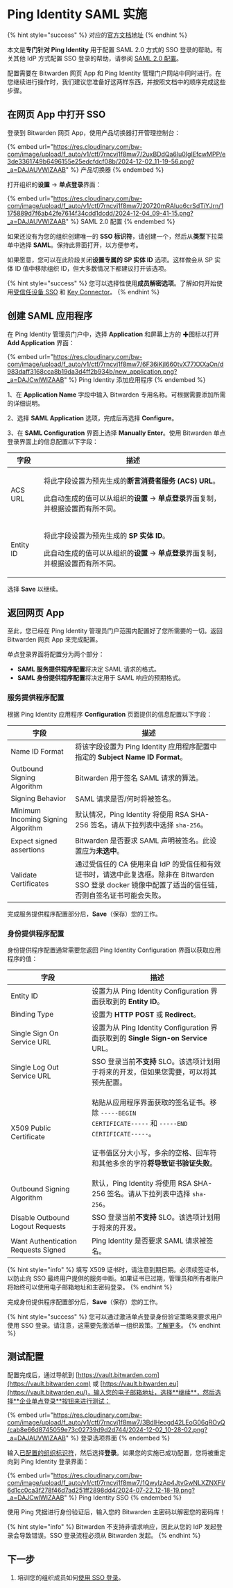 # Ping Identity SAML 实施

{% hint style="success" %}
对应的[官方文档地址](https://bitwarden.com/help/ping-identity-saml-implementation/)
{% endhint %}

本文是**专门针对 Ping Identity** 用于配置 SAML 2.0 方式的 SSO 登录的帮助。有关其他 IdP 方式配置 SSO 登录的帮助，请参阅 [SAML 2.0 配置](../../../login-with-sso/saml-2.0-configuration.md)。

配置需要在 Bitwarden 网页 App 和 Ping Identity 管理门户网站中同时进行。在您继续进行操作时，我们建议您准备好这两样东西，并按照文档中的顺序完成这些步骤。

## 在网页 App 中打开 SSO <a href="#open-sso-in-the-web-app" id="open-sso-in-the-web-app"></a>

登录到 Bitwarden 网页 App，使用产品切换器打开管理控制台：

{% embed url="https://res.cloudinary.com/bw-com/image/upload/f_auto/v1/ctf/7rncvj1f8mw7/2uxBDdQa6lu0IgIEfcwMPP/e3de3361749b6496155e25edcfdcf08b/2024-12-02_11-19-56.png?_a=DAJAUVWIZAAB" %}
产品切换器
{% endembed %}

打开组织的**设置** → **单点登录**界面：

{% embed url="https://res.cloudinary.com/bw-com/image/upload/f_auto/v1/ctf/7rncvj1f8mw7/20720mRAluo6crSdTiYJrn/1175889d7f6ab42fe7614f34cdd1dcdd/2024-12-04_09-41-15.png?_a=DAJAUVWIZAAB" %}
SAML 2.0 配置
{% endembed %}

如果还没有为您的组织创建唯一的 **SSO 标识符**，请创建一个，然后从**类型**下拉菜单中选择 **SAML**。保持此界面打开，以方便参考。

如果愿意，您可以在此阶段关闭**设置专属的 SP 实体 ID** 选项。这样做会从 SP 实体 ID 值中移除组织 ID，但大多数情况下都建议打开该选项。

{% hint style="success" %}
您可以选择性使用**成员解密选项**。了解如何开始使用[受信任设备 SSO](../trusted-devices/about-trusted-devices.md) 和 [Key Connector](../../../self-hosting/key-connector/about-key-connector.md)。
{% endhint %}

## 创建 SAML 应用程序 <a href="#create-saml-app" id="create-saml-app"></a>

在 Ping Identity 管理员门户中，选择 **Application** 和屏幕上方的 ✚图标以打开 **Add Application** 界面：

{% embed url="https://res.cloudinary.com/bw-com/image/upload/f_auto/v1/ctf/7rncvj1f8mw7/6F36iKjI660tvX77XXXaOn/d983daff3168cca8b19da3d4ff2b934b/new_application.png?_a=DAJCwlWIZAAB" %}
Ping Identity 添加应用程序
{% endembed %}

1、在 **Application Name** 字段中输入 Bitwarden 专用名称。可根据需要添加所需的详细说明。

2、选择 **SAML Application** 选项，完成后再选择 **Configure**。

3、在 **SAML Configuration** 界面上选择 **Manually Enter**。使用 Bitwarden 单点登录界面上的信息配置以下字段：

| 字段        | 描述                                                                                                                                           |
| --------- | -------------------------------------------------------------------------------------------------------------------------------------------- |
| ACS URL   | <p>将此字段设置为预先生成的<strong>断言消费者服务 (ACS) URL</strong>。</p><p></p><p>此自动生成的值可以从组织的<strong>设置</strong> → <strong>单点登录</strong>界面复制，并根据设置而有所不同。</p> |
| Entity ID | <p>将此字段设置为预先生成的 <strong>SP 实体 ID</strong>。</p><p></p><p>此自动生成的值可以从组织的<strong>设置</strong> → <strong>单点登录</strong>界面复制，并根据设置而有所不同。</p>         |

选择 **Save** 以继续。

## 返回网页 App <a href="#back-to-the-web-app" id="back-to-the-web-app"></a>

至此，您已经在 Ping Identity 管理员门户范围内配置好了您所需要的一切。返回 Bitwarden 网页 App 来完成配置。

单点登录界面将配置分为两个部分：

* **SAML 服务提供程序配置**将决定 SAML 请求的格式。
* **SAML 身份提供程序配置**将决定用于 SAML 响应的预期格式。

### 服务提供程序配置 <a href="#service-provider-configuration" id="service-provider-configuration"></a>

根据 Ping Identity 应用程序 **Configuration** 页面提供的信息配置以下字段：

| 字段                                 | 描述                                                                                           |
| ---------------------------------- | -------------------------------------------------------------------------------------------- |
| Name ID Format                     | 将该字段设置为 Ping Identity 应用程序配置中指定的 **Subject Name ID** **Format**。                             |
| Outbound Signing Algorithm         | Bitwarden 用于签名 SAML 请求的算法。                                                                   |
| Signing Behavior                   | SAML 请求是否/何时将被签名。                                                                            |
| Minimum Incoming Signing Algorithm | 默认情况，Ping Identity 将使用 RSA SHA-256 签名。请从下拉列表中选择 `sha-256`。                                   |
| Expect signed assertions           | Bitwarden 是否要求 SAML 声明被签名。此设置应为**未选中**。                                                      |
| Validate Certificates              | 通过受信任的 CA 使用来自 IdP 的受信任和有效证书时，请选中此复选框。除非在 Bitwarden SSO 登录 docker 镜像中配置了适当的信任链，否则自签名证书可能会失败。 |

完成服务提供程序配置部分后，**Save**（保存）您的工作。

### 身份提供程序配置 <a href="#identity-provider-configuration" id="identity-provider-configuration"></a>

身份提供程序配置通常需要您返回 Ping Identity Configuration 界面以获取应用程序的值：

| 字段                                  | 描述                                                                                                                                                                          |
| ----------------------------------- | --------------------------------------------------------------------------------------------------------------------------------------------------------------------------- |
| Entity ID                           | 设置为从 Ping Identity Configuration 界面获取到的 **Entity ID**。                                                                                                                      |
| Binding Type                        | 设置为 **HTTP POST** 或 **Redirect**。                                                                                                                                           |
| Single Sign On Service URL          | 设置为从 Ping Identity Configuration 界面获取到的 **Single Sign-on Service** URL。                                                                                                     |
| Single Log Out Service URL          | SSO 登录当前**不支持** SLO。该选项计划用于将来的开发，但如果您需要，可以将其预先配置。                                                                                                                           |
| X509 Public Certificate             | <p>粘贴从应用程序界面获取的签名证书。移除 <code>-----BEGIN CERTIFICATE-----</code>  和 <code>-----END CERTIFICATE-----</code>。<br><br>证书值区分大小写，多余的空格、回车符和其他多余的字符<strong>将导致证书验证失败</strong>。</p> |
| Outbound Signing Algorithm          | 默认，Ping Identity 将使用 RSA SHA-256 签名。请从下拉列表中选择 `sha-256`。                                                                                                                    |
| Disable Outbound Logout Requests    | SSO 登录当前**不支持** SLO。该选项计划用于将来的开发。                                                                                                                                           |
| Want Authentication Requests Signed | Ping Identity 是否要求 SAML 请求被签名。                                                                                                                                              |

{% hint style="info" %}
填写 X509 证书时，请注意到期日期。必须续签证书，以防止向 SSO 最终用户提供的服务中断。如果证书已过期，管理员和所有者账户将始终可以使用电子邮箱地址和主密码登录。
{% endhint %}

完成身份提供程序配置部分后，**Save**（保存）您的工作。

{% hint style="success" %}
您可以通过激活单点登录身份验证策略来要求用户使用 SSO 登录。请注意，这需要先激活单一组织政策。[了解更多](../../manage-shared-items/enterprise-policies.md)。
{% endhint %}

## 测试配置 <a href="#test-the-configuration" id="test-the-configuration"></a>

配置完成后，通过导航到 [https://vault.bitwarden.com](https://vault.bitwarden.com) 或 [https://vault.bitwarden.eu](https://vault.bitwarden.eu/)，输入您的电子邮箱地址，选择**继续**，然后选择**企业单点登录**按钮来进行测试：

{% embed url="https://res.cloudinary.com/bw-com/image/upload/f_auto/v1/ctf/7rncvj1f8mw7/3BdlHeogd42LEoG06qROyQ/cab8e66d8745059e73c02739d9d2d744/2024-12-02_10-28-02.png?_a=DAJAUVWIZAAB" %}
登录选项界面
{% endembed %}

输入[已配置的组织标识符](../../../login-with-sso/saml-2.0-configuration.md#step-1-enabling-login-with-sso)，然后选择**登录**。如果您的实施已成功配置，您将被重定向到 Ping Identity 登录界面：

{% embed url="https://res.cloudinary.com/bw-com/image/upload/f_auto/v1/ctf/7rncvj1f8mw7/1QwyIzAp4JtyGwNLXZNXFI/6d1cc0ca3f278f46d7ad251ff2898dd4/2024-07-22_12-18-19.png?_a=DAJCwlWIZAAB" %}
Ping Identity SSO
{% endembed %}

使用 Ping 凭据进行身份验证后，输入您的 Bitwarden 主密码以解密您的密码库！

{% hint style="info" %}
Bitwarden 不支持非请求响应，因此从您的 IdP 发起登录会导致错误。SSO 登录流程必须从 Bitwarden 发起。
{% endhint %}

## 下一步 <a href="#next-steps" id="next-steps"></a>

1. 培训您的组织成员如何[使用 SSO 登录](../../../account/log-in-and-unlock/using-single-sign-on/using-login-with-sso.md)。
